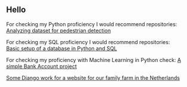 ## Hello

For checking my Python proficiency I would recommend repositories: <br>
[Analyzing dataset for pedestrian detection](https://github.com/DiederikHarmsen/Pedestrian-image-analysis-and-sampling)

For checking my SQL proficiency I would recommend repositories: <br>
[Basic setup of a database in Python and SQL](https://github.com/DiederikHarmsen/databasteknik)

For checking my proficiency with Machine Learning in Python check:
[A simple Bank Account project](https://github.com/DiederikHarmsen/Python-Portfolio/tree/master/Bank%20account%20project)

[Some Django work for a website for our family farm in the Netherlands](https://github.com/DiederikHarmsen/Apples)



<!--
**DiederikHarmsen/DiederikHarmsen** is a ✨ _special_ ✨ repository because its `README.md` (this file) appears on your GitHub profile.

Here are some ideas to get you started:

- 🔭 I’m currently working on ...
- 🌱 I’m currently learning ...
- 👯 I’m looking to collaborate on ...
- 🤔 I’m looking for help with ...
- 💬 Ask me about ...
- 📫 How to reach me: ...
- 😄 Pronouns: ...
- ⚡ Fun fact: ...
-->
